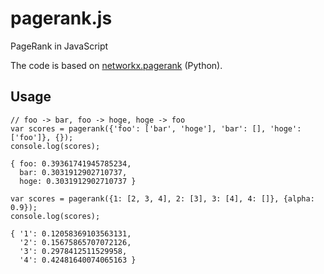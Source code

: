 # pagerank.js

PageRank in JavaScript

The code is based on [networkx.pagerank](https://github.com/networkx/networkx/blob/master/networkx/algorithms/link_analysis/pagerank_alg.py) (Python).

## Usage

```
// foo -> bar, foo -> hoge, hoge -> foo
var scores = pagerank({'foo': ['bar', 'hoge'], 'bar': [], 'hoge': ['foo']}, {});
console.log(scores);

{ foo: 0.39361741945785234,
  bar: 0.3031912902710737,
  hoge: 0.3031912902710737 }

var scores = pagerank({1: [2, 3, 4], 2: [3], 3: [4], 4: []}, {alpha: 0.9});
console.log(scores);

{ '1': 0.12058369103563131,
  '2': 0.15675865707072126,
  '3': 0.2978412511529958,
  '4': 0.42481640074065163 }

```
